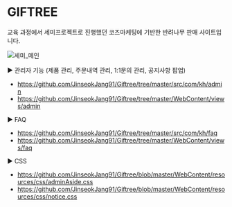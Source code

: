 # GIFTREE

교육 과정에서 세미프로젝트로 진행했던 코즈마케팅에 기반한 반려나무 판매 사이트입니다.

![세미_메인](https://user-images.githubusercontent.com/85108311/155105347-79d80a5a-050d-4f4b-a757-0b8aec761985.PNG)

▶ 관리자 기능 (제품 관리, 주문내역 관리, 1:1문의 관리, 공지사항 팝업)

- https://github.com/JinseokJang91/Giftree/tree/master/src/com/kh/admin
- https://github.com/JinseokJang91/Giftree/tree/master/WebContent/views/admin

▶ FAQ

- https://github.com/JinseokJang91/Giftree/tree/master/src/com/kh/faq
- https://github.com/JinseokJang91/Giftree/tree/master/WebContent/views/faq

▶ CSS

- https://github.com/JinseokJang91/Giftree/blob/master/WebContent/resources/css/adminAside.css
- https://github.com/JinseokJang91/Giftree/blob/master/WebContent/resources/css/notice.css
